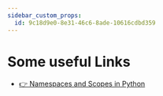 ```yaml
---
sidebar_custom_props:
  id: 9c18d9e0-8e31-46c6-8ade-10616cdbd359
---
```

# Some useful Links

- [👉 Namespaces and Scopes in Python](https://realpython.com/python-namespaces-scope/)
